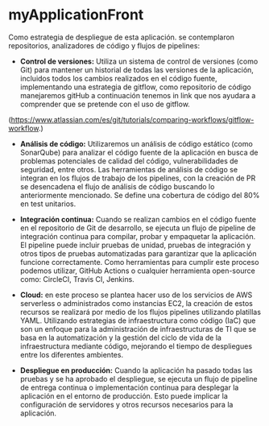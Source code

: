 # myApplicationFront

Como estrategia de despliegue de esta aplicación. se contemplaron repositorios, analizadores de código y flujos de pipelines:

- **Control de versiones:** Utiliza un sistema de control de versiones (como Git) para mantener un historial
de todas las versiones de la aplicación, incluidos todos los cambios realizados en el código fuente, 
implementando una estrategia de gitflow, como repositorio de código manejaremos gitHub a continuación
tenemos in link que nos ayudara a comprender que se pretende con el uso de gitflow.

(https://www.atlassian.com/es/git/tutorials/comparing-workflows/gitflow-workflow.)

- **Análisis de código:** Utilizaremos un análisis de código estático (como SonarQube) para analizar el código fuente
de la aplicación en busca de problemas potenciales de calidad del código, vulnerabilidades de seguridad,
entre otros. Las herramientas de análisis de código se integran en los flujos de trabajo de los pipelines,
con la creación de PR se desencadena el flujo de análisis de código buscando lo anteriormente mencionado.
Se define una cobertura de código del 80% en test unitarios.  

- **Integración continua:** Cuando se realizan cambios en el código fuente en el repositorio de Git de desarrollo,
se ejecuta un flujo de pipeline de integración continua para compilar, probar y empaquetar la aplicación.
El pipeline puede incluir pruebas de unidad, pruebas de integración y otros tipos de pruebas automatizadas
para garantizar que la aplicación funcione correctamente.
Como herramientas para cumplir este proceso podemos utilizar, GitHub Actions o cualquier herramienta open-source como:
CircleCI, Travis CI, Jenkins.

- **Cloud:** en este proceso se plantea hacer uso de los servicios de AWS serverless o administrados como instancias EC2,
la creación de estos recursos se realizará por medio de los flujos pipelines utilizando platillas YAML.
Utilizando estrategias de infraestructura como código (IaC) que son un enfoque para la administración de 
infraestructuras de TI que se basa en la automatización y la gestión del ciclo de vida de la infraestructura mediante código, 
mejorando el tiempo de despliegues entre los diferentes ambientes.

- **Despliegue en producción:** Cuando la aplicación ha pasado todas las pruebas y se ha aprobado el despliegue,
se ejecuta un flujo de pipeline de entrega continua o implementación continua para desplegar la aplicación
en el entorno de producción.
Esto puede implicar la configuración de servidores y otros recursos necesarios para la aplicación.
